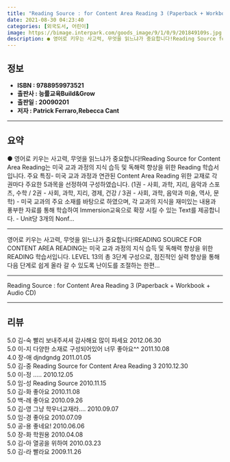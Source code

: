 ```yaml
---
title: "Reading Source : for Content Area Reading 3 (Paperback + Workbook + Audio CD)"
date: 2021-08-30 04:23:40
categories: [외국도서, 어린이]
image: https://bimage.interpark.com/goods_image/9/1/0/9/201849109s.jpg
description: ● 영어로 키우는 사고력, 무엇을 읽느냐가 중요합니다!Reading Source for Content Area Reading는 미국 교과 과정의 지식 습득 및 독해력 향상을 위한 Reading 학습서입니다. 주요 특징- 미국 교과 과정과 연관된 Content Area Reading 위
---
```


## **정보**

- **ISBN : 9788959973521**
- **출판사 : 능률교육Build&Grow**
- **출판일 : 20090201**
- **저자 : Patrick Ferraro,Rebecca Cant**

------



## **요약**

●  영어로 키우는 사고력, 무엇을 읽느냐가 중요합니다!Reading Source for Content Area Reading는 미국 교과 과정의 지식 습득 및 독해력 향상을 위한 Reading 학습서입니다. 주요 특징- 미국 교과 과정과 연관된 Content Area Reading 위한 교재로 각 권마다 주요한 5과목을 선정하여 구성하였습니다. (1권 - 사회, 과학, 지리, 음악과 스포츠, 수학 / 2권 - 사회, 과학, 지리, 경제, 건강 / 3권 - 사회, 과학, 음악과 미술, 역사, 문학) - 미국 교과의 주요 소재를 바탕으로 하였으며, 각 교과의 지식을 재미있는 내용과 풍부한 자료를 통해 학습하여 Immersion교육으로 확장 시킬 수 있는 Text를 제공합니다. - Unit당 3개의 Nonf...

------

영어로 키우는 사고력, 무엇을 읽느냐가 중요합니다!READING SOURCE FOR CONTENT AREA READING는 미국 교과 과정의 지식 습득 및 독해력 향상을 위한 READING 학습서입니다. LEVEL 13의 총 3단계 구성으로, 점진적인 실력 향상을 통해 다음 단계로 쉽게 올라 갈 수 있도록 난이도를 조절하는 한편... 

------


Reading Source : for Content Area Reading 3 (Paperback + Workbook + Audio CD) 

------


## **리뷰** 

5.0 김-숙  빨리 보내주셔셔 감사해요 많이 파세요 2012.06.30 <br/>5.0 이-지 다양한 소재로 구성되어있어 너무 좋아요^^ 2011.10.08 <br/>4.0 장-애 djndgndg 2011.01.05 <br/>5.0 김-중 Reading Source  for Content Area Reading 3  2010.12.30 <br/>5.0 이-정 ..... 2010.12.05 <br/>5.0 임-성 Reading Source   2010.11.15 <br/>5.0 김-화 좋아요 2010.11.08 <br/>5.0 백-례 좋아요 2010.09.26 <br/>5.0 김-영 그냥 학우너교재라.... 2010.09.07 <br/>5.0 임-경 좋아요 2010.07.09 <br/>5.0 공-용 좋네요! 2010.06.06 <br/>5.0 장-화 학원용 2010.04.08 <br/>5.0 김-아 열공을 위하여 2010.03.23 <br/>5.0 김-라 빨라요 2009.11.26 <br/>